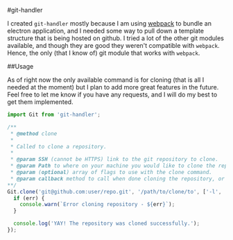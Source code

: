 #git-handler

I created `git-handler` mostly because I am using [webpack](https://webpack.github.io/) to bundle an
electron application, and I needed some way to pull down a template structure that is being hosted on
github. I tried a lot of the other git modules available, and though they are good they weren't compatible
with `webpack`. Hence, the only (that I know of) git module that works with `webpack`.

##Usage

As of right now the only available command is for cloning (that is all I needed at the moment) but I plan to
add more great features in the future. Feel free to let me know if you have any requests, and I will do my
best to get them implemented.

```javascript
import Git from 'git-handler';

/**
 * @method clone
 *
 * Called to clone a repository.
 *
 * @param SSH (cannot be HTTPS) link to the git repository to clone.
 * @param Path to where on your machine you would like to clone the repository.
 * @param (optional) array of flags to use with the clone command.
 * @param callback method to call when done cloning the repository, or if an error is thrown.
**/
Git.clone('git@github.com:user/repo.git', '/path/to/clone/to', ['-l', '-s'], (err) => {
  if (err) {
    console.warn(`Error cloning repository - ${err}`);
  }

  console.log('YAY! The repository was cloned successfully.');
});
```
